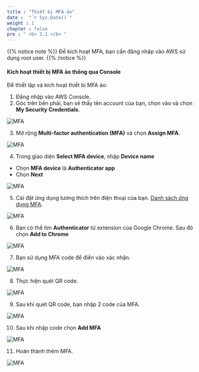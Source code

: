 ```yaml
---
title : "Thiết bị MFA ảo"
date :  "`r Sys.Date()`" 
weight : 1
chapter : false
pre : " <b> 2.1 </b> "
---
```


{{% notice note %}}
Để kích hoạt MFA, bạn cần đăng nhập vào AWS sử dụng root user. 
{{% /notice %}}

#### Kích hoạt thiết bị MFA ảo thông qua Console

Để thiết lập và kích hoạt thiết bị MFA ảo:

1. Đăng nhập vào AWS Console.
2. Góc trên bên phải, bạn sẽ thấy tên account của bạn, chọn vào và chọn **My Security Credentials**.

![MFA](/images/2/0001.png?featherlight=false&width=90pc)

3. Mở rộng **Multi-factor authentication (MFA)** và chọn **Assign MFA**.

![MFA](/images/2/0002.png?featherlight=false&width=90pc)



4. Trong giao diện **Select MFA device**, nhập **Device name**

- Chọn **MFA device** là **Authenticator app**
- Chọn **Next**

![MFA](/images/2/0003.png?featherlight=false&width=90pc)

5. Cài đặt ứng dụng tương thích trên điện thoại của bạn. [Danh sách ứng dụng MFA](https://aws.amazon.com/iam/features/mfa/?audit=2019q1).

![MFA](/images/2/0004.png?featherlight=false&width=90pc)

6. Bạn có thể tìm **Authenticator** từ extension của Google Chrome. Sau đó chọn **Add to Chrome**

![MFA](/images/2/0005.png?featherlight=false&width=90pc)

7. Bạn sử dụng MFA code để điền vào xác nhận.

![MFA](/images/2/0006.png?featherlight=false&width=90pc)

8. Thực hiện quét QR code.

![MFA](/images/2/0007.png?featherlight=false&width=90pc)

9. Sau khi quét QR code, bạn nhập 2 code của MFA.

![MFA](/images/2/0008.png?featherlight=false&width=90pc)

10. Sau khi nhập code chọn **Add MFA**

![MFA](/images/2/0009.png?featherlight=false&width=90pc)

11. Hoàn thành thêm MFA.

![MFA](/images/2/00010.png?featherlight=false&width=90pc)